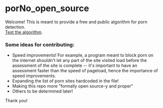 # porNo_open_source
Welcome! This is meant to provide a free and public algorithm for porn detection.
<br>
<a href="https://chrome.google.com/webstore/detail/porno-beta/fkhfpbfakkjpkhnonhelnnbohblaeooj">Test the algorithm</a>.
<br>
### Some ideas for contributing:
<ul>
<li>
Speed improvements! For example, a program meant to block porn on the internet shouldn't let any part of the site visited
load before the assessment of the site is complete -- it's important to have an assessment faster than the speed of pageload, hence the importance of speed improvements.
</li>

<li>
Expanding the list of porn sites hardcoded in the file! 
</li>

<li>
Making this repo more "formally open source-y and proper"
</li>

<li>
Others to be determined later!
</li>

</ul>

Thank you!

